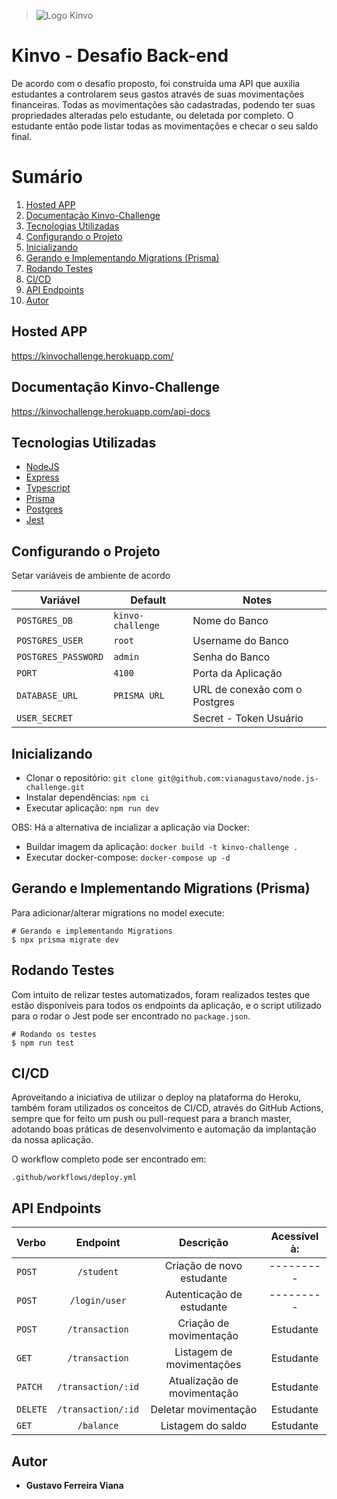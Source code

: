 > ![Logo Kinvo](https://github.com/cbfranca/kinvo-front-end-test/blob/master/logo.svg)


# Kinvo - Desafio Back-end

De acordo com o desafio proposto, foi construída uma API que auxilia estudantes a controlarem seus gastos através de suas movimentações financeiras. Todas as movimentações são cadastradas, podendo ter suas propriedades alteradas pelo estudante, ou deletada por completo. O estudante então pode listar todas as movimentações e checar o seu saldo final.


# Sumário
1. <a href="#Hosted-APP">Hosted APP</a>
2. <a href="#Documentação-Kinvo-Challenge">Documentação Kinvo-Challenge</a>
3. <a href="#Tecnologias-Utilizadas">Tecnologias Utilizadas</a>
4. <a href="#Configurando-o-Projeto">Configurando o Projeto</a>
5. <a href="#Inicializando">Inicializando</a>
6. <a href="#Gerando-e-Implementando-Migrations-(Prisma)">Gerando e Implementando Migrations (Prisma)</a>
7. <a href="#Rodando-Testes">Rodando Testes</a>
8. <a href="#CI/CD">CI/CD</a>
9. <a href="#API-Endpoints">API Endpoints</a>
10. <a href="#Autor">Autor</a>

## Hosted APP

https://kinvochallenge.herokuapp.com/

## Documentação Kinvo-Challenge

https://kinvochallenge.herokuapp.com/api-docs

## Tecnologias Utilizadas

- [NodeJS](https://nodejs.org/)
- [Express](https://expressjs.com/pt-br/)
- [Typescript](https://www.typescriptlang.org/)
- [Prisma](https://typeorm.io/)
- [Postgres](https://www.prisma.io/)
- [Jest](https://jestjs.io/)


## Configurando o Projeto

Setar variáveis de ambiente de acordo

|        Variável      |      Default     |              Notes             |
| -------------------- | ---------------- | ------------------------------ |
|     `POSTGRES_DB`    |`kinvo-challenge` |          Nome do Banco         |
|    `POSTGRES_USER`   |      `root`      |        Username do Banco       |
|  `POSTGRES_PASSWORD` |      `admin`     |          Senha do Banco        |
|        `PORT`        |      `4100`      |       Porta da Aplicação       |
|     `DATABASE_URL`   |   `PRISMA URL`   |  URL de conexão com o Postgres |
|     `USER_SECRET`    |                  |      Secret - Token Usuário    |

## Inicializando

- Clonar o repositório: `git clone git@github.com:vianagustavo/node.js-challenge.git`
- Instalar dependências: `npm ci`
- Executar aplicação: `npm run dev`

OBS: Há a alternativa de incializar a aplicação via Docker:

- Buildar imagem da aplicação: `docker build -t kinvo-challenge .`
- Executar docker-compose: `docker-compose up -d`

## Gerando e Implementando Migrations (Prisma)

Para adicionar/alterar migrations no model execute:

```
# Gerando e implementando Migrations
$ npx prisma migrate dev

```

## Rodando Testes

Com intuito de relizar testes automatizados, foram realizados testes que estão disponíveis para todos os endpoints da aplicação, e o script utilizado para o rodar o Jest pode ser encontrado no `package.json`.


```
# Rodando os testes
$ npm run test

```

## CI/CD

Aproveitando a iniciativa de utilizar o deploy na plataforma do Heroku, também foram utilizados os conceitos de CI/CD, através do GitHub Actions, sempre que for feito um push ou pull-request para a branch master, adotando boas práticas de desenvolvimento e automação da implantação da nossa aplicação.

O workflow completo pode ser encontrado em: 

``` .github/workflows/deploy.yml ```

## API Endpoints

|  Verbo   |                    Endpoint                     |                 Descrição                  |     Acessível à:      |
| :------- | :---------------------------------------------: | :----------------------------------------: | :-------------------: |
| `POST`   |                    `/student`                   |         Criação de novo estudante          |       ---------       |
| `POST`   |                    `/login/user`                |        Autenticação de estudante           |       ---------       |
| `POST`   |                   `/transaction`                |         Criação de movimentação            |       Estudante       |
| `GET`    |                   `/transaction`                |           Listagem de movimentações        |       Estudante       |
| `PATCH`  |                 `/transaction/:id`              |        Atualização de movimentação         |       Estudante       |
| `DELETE` |                 `/transaction/:id`              |            Deletar movimentação            |       Estudante       |
| `GET`    |                    `/balance`                   |            Listagem do saldo               |       Estudante       |


## Autor

- **Gustavo Ferreira Viana**